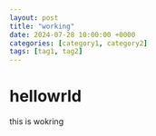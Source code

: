 ```yaml
---
layout: post
title: "working"
date: 2024-07-28 10:00:00 +0000
categories: [category1, category2]
tags: [tag1, tag2]
---
```


# hellowrld


this is wokring